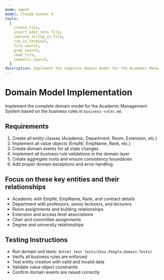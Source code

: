 ```yaml
---
mode: agent
model: Claude Sonnet 4
tools:
  [
    create_file,
    insert_edit_into_file,
    replace_string_in_file,
    run_in_terminal,
    file_search,
    grep_search,
    read_file,
    semantic_search,
  ]
description: Implement the complete domain model for the Academic Management System
---
```


# Domain Model Implementation

Implement the complete domain model for the Academic Management System based on the business rules in `business-rules.md`.

## Requirements

1. Create all entity classes (Academic, Department, Room, Extension, etc.)
2. Implement all value objects (EmpNr, EmpName, Rank, etc.)
3. Create domain events for all state changes
4. Implement all business rule validations in the domain layer
5. Create aggregate roots and ensure consistency boundaries
6. Add proper domain exceptions and error handling

## Focus on these key entities and their relationships

- Academic with EmpNr, EmpName, Rank, and contract details
- Department with professors, senior lecturers, and lecturers
- Room assignments and building relationships
- Extension and access level associations
- Chair and committee assignments
- Degree and university relationships

## Testing Instructions

- Run domain unit tests: `dotnet test tests/Zeus.People.Domain.Tests/`
- Verify all business rules are enforced
- Test entity creation with valid and invalid data
- Validate value object constraints
- Confirm domain events are raised correctly
